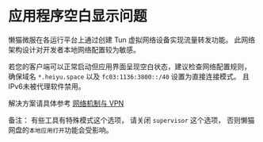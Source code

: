# 应用程序空白显示问题

懒猫微服在各运行平台上通过创建 Tun 虚拟网络设备实现流量转发功能。 此网络架构设计对开发者本地网络配置较为敏感。

若您的客户端可以正常启动但应用界面呈现空白状态，建议检查网络配置规则， 确保域名 `*.heiyu.space` 以及 `fc03:1136:3800::/40` 设置为直接连接模式。
且IPv6未被代理软件禁用。

解决方案请具体参考 [网络机制与 VPN](./network.md)

备注： 有些工具有特殊模式这个选项， 请关闭 `supervisor` 这个选项， 否则懒猫网盘的`本地应用打开`功能会受影响。
